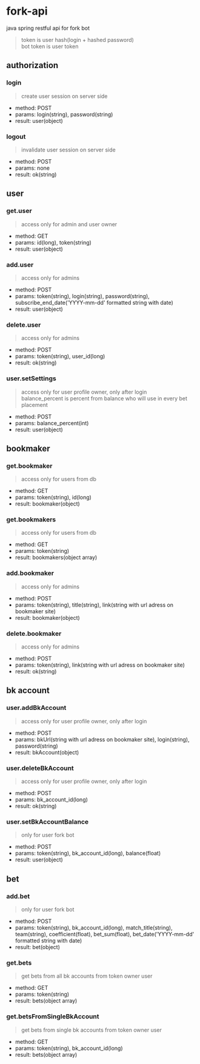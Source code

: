 # fork-api
 java spring restful api for fork bot
 > token is user hash(login + hashed password)  
 > bot token is user token
 
 ## authorization
 ### login
 > create user session on server side
 * method: POST
 * params: login(string), password(string)
 * result: user(object)
 ### logout
 > invalidate user session on server side
 * method: POST
 * params: none
 * result: ok(string)
 ## user
 ### get.user
 > access only for admin and user owner
 * method: GET
 * params: id(long), token(string)
 * result: user(object)
 ### add.user
 > access only for admins
 * method: POST
 * params: token(string), login(string), password(string), subscribe_end_date('YYYY-mm-dd' formatted string with date)
 * result: user(object)
 ### delete.user
 > access only for admins
 * method: POST
 * params: token(string), user_id(long)
 * result: ok(string)
 ### user.setSettings
 > access only for user profile owner, only after login  
 > balance_percent is percent from balance who will use in every bet placement
 * method: POST
 * params: balance_percent(int)
 * result: user(object)
 ## bookmaker
 ### get.bookmaker
 > access only for users from db
 * method: GET
 * params: token(string), id(long)
 * result: bookmaker(object)
 ### get.bookmakers
 > access only for users from db
 * method: GET
 * params: token(string)
 * result: bookmakers(object array)
 ### add.bookmaker
 > access only for admins
 * method: POST
 * params: token(string), title(string), link(string with url adress on bookmaker site)
 * result: bookmaker(object)
 ### delete.bookmaker
 > access only for admins
 * method: POST
 * params: token(string), link(string with url adress on bookmaker site)
 * result: ok(string)
 ## bk account
 ### user.addBkAccount
 > access only for user profile owner, only after login  
 * method: POST
 * params: bkUrl(string with url adress on bookmaker site), login(string), password(string)
 * result: bkAccount(object)
 ### user.deleteBkAccount
 > access only for user profile owner, only after login  
 * method: POST
 * params: bk_account_id(long)
 * result: ok(string)
 ### user.setBkAccountBalance
 > only for user fork bot  
 * method: POST
 * params: token(string), bk_account_id(long), balance(float)
 * result: user(object)
 ## bet
 ### add.bet
 > only for user fork bot  
 * method: POST
 * params: token(string), bk_account_id(long), match_title(string), team(string), coefficient(float), bet_sum(float), bet_date('YYYY-mm-dd' formatted string with date)
 * result: bet(object)
 ### get.bets
 > get bets from all bk accounts from token owner user
 * method: GET
 * params: token(string)
 * result: bets(object array)
 ### get.betsFromSingleBkAccount
 > get bets from single bk accounts from token owner user
 * method: GET
 * params: token(string), bk_account_id(long)
 * result: bets(object array)
